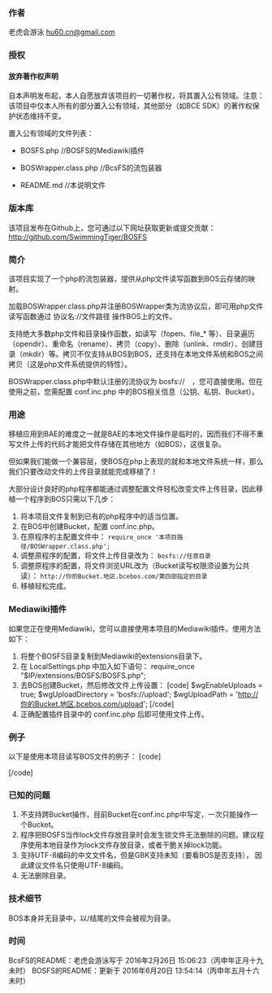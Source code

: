 ### 作者

老虎会游泳 <hu60.cn@gmail.com>

### 授权

#### 放弃著作权声明

自本声明发布起，本人自愿放弃该项目的一切著作权，将其置入公有领域。注意：该项目中仅本人所有的部分置入公有领域，其他部分（如BCE SDK）的著作权保护状态维持不变。

置入公有领域的文件列表：
　　
* BOSFS.php //BOSFS的Mediawiki插件

* BOSWrapper.class.php //BcsFS的流包装器

* README.md //本说明文件

### 版本库

该项目发布在Github上，您可通过以下网址获取更新或提交贡献：http://github.com/SwimmingTiger/BOSFS

### 简介

该项目实现了一个php的流包装器，提供从php文件读写函数到BOS云存储的映射。

加载BOSWrapper.class.php并注册BOSWrapper类为流协议后，即可用php文件读写函数通过 协议名://文件路径 操作BOS上的文件。

支持绝大多数php文件和目录操作函数，如读写（fopen、file_* 等）、目录遍历（opendir）、重命名（rename）、拷贝（copy）、删除（unlink、rmdir）、创建目录（mkdir）等。拷贝不仅支持从BOS到BOS，还支持在本地文件系统和BOS之间拷贝（这是php文件系统提供的特性）。

BOSWrapper.class.php中默认注册的流协议为 bosfs://　，您可直接使用。但在使用之前，您需配置 conf.inc.php 中的BOS相关信息（公钥、私钥、Bucket）。

### 用途

移植应用到BAE的难度之一就是BAE的本地文件操作是临时的，因而我们不得不重写文件上传的代码才能把文件存储在其他地方（如BOS），这很复杂。

但如果我们能做一个兼容层，使BOS在php上表现的就和本地文件系统一样，那么我们只要改动文件的上传目录就能完成移植了！

大部分设计良好的php程序都能通过调整配置文件轻松改变文件上传目录，因此移植一个程序到BOS只需以下几步：

1. 将本项目文件复制到已有的php程序中的适当位置。
2. 在BOS中创建Bucket，配置 conf.inc.php。
3. 在原程序的主配置文件中：
```require_once '本项目路径/BOSWrapper.class.php';```
4. 调整原程序的配置，将文件上传目录改为：
```bosfs://任意目录```
5. 调整原程序的配置，将文件浏览URL改为（Bucket读写权限须设置为公共读）：
```http://你的Bucket.地区.bcebos.com/第四部指定的目录```
6. 移植轻松完成。

### Mediawiki插件

如果您正在使用Mediawiki，您可以直接使用本项目的Mediawiki插件。使用方法如下：

1. 将整个BOSFS目录复制到Mediawiki的extensions目录下。
2. 在 LocalSettings.php 中加入如下语句：
      require_once "$IP/extensions/BOSFS/BOSFS.php";      
3. 去BOS创建Bucket，然后修改文件上传设置：
[code]
$wgEnableUploads = true;
$wgUploadDirectory = 'bosfs://upload';
$wgUploadPath = 'http://你的Bucket.地区.bcebos.com/upload';
[/code]
4. 正确配置插件目录中的 conf.inc.php 后即可使用文件上传。

### 例子

以下是使用本项目读写BOS文件的例子：
[code]
<?php
//提示：使用前请先配置conf.inc.php
//加载流包装器
require_once './BOSWrapper.class.php';
//创建目录
mkdir('bosfs://test', 0777);
//写文件
file_put_contents('bosfs://test/a.txt', '老虎是个道童');
//拷贝
copy('bosfs://test/a.txt', 'bosfs://test/b.txt');
//修改
$fp = fopen('bosfs://test/b.txt', 'r+');
fseek($fp, -6, SEEK_END); //假设用UTF-8编码
fwrite($fp, '程序员');
fclose($fp);
//输出
readfile('bosfs://test/b.txt');
//删除
unlink('bosfs://test/b.txt');
unlink('bosfs://test/a.txt');
rmdir('bosfs://test');
?>
[/code]

### 已知的问题

1. 不支持跨Bucket操作，目前Bucket在conf.inc.php中写定，一次只能操作一个Bucket。
2. 程序把BOSFS当作lock文件存放目录时会发生锁文件无法删除的问题。建议程序使用本地目录作为lock文件存放目录，或者干脆关掉lock功能。
3. 支持UTF-8编码的中文文件名，但是GBK支持未知（要看BOS是否支持），
因此建议文件名只使用UTF-8编码。
4. 无法删除目录。

### 技术细节

BOS本身并无目录中，以/结尾的文件会被视为目录。

### 时间

BcsFS的README：老虎会游泳写于 2016年2月26日 15:06:23（丙申年正月十九未时）
BOSFS的README：更新于 2016年6月20日 13:54:14（丙申年五月十六未时）
